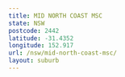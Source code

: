 ```yaml
---
title: MID NORTH COAST MSC
state: NSW
postcode: 2442
latitude: -31.4352
longitude: 152.917
url: /nsw/mid-north-coast-msc/
layout: suburb
---
```

